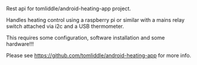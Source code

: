 
Rest api for tomliddle/android-heating-app project.

Handles heating control using a raspberry pi or similar with a mains relay switch attached via i2c and a USB thermometer.

This requires some configuration, software installation and some hardware!!!

Please see https://github.com/tomliddle/android-heating-app for more info.